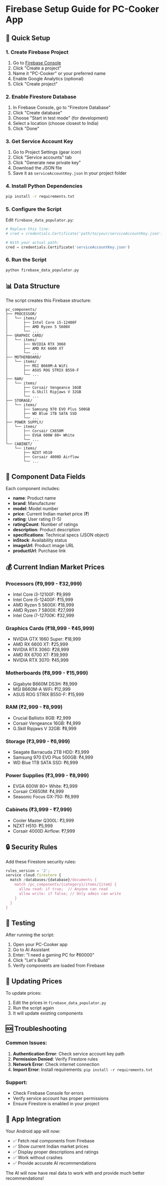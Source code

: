 # Firebase Setup Guide for PC-Cooker App

## 🚀 Quick Setup

### 1. Create Firebase Project
1. Go to [Firebase Console](https://console.firebase.google.com/)
2. Click "Create a project"
3. Name it "PC-Cooker" or your preferred name
4. Enable Google Analytics (optional)
5. Click "Create project"

### 2. Enable Firestore Database
1. In Firebase Console, go to "Firestore Database"
2. Click "Create database"
3. Choose "Start in test mode" (for development)
4. Select a location (choose closest to India)
5. Click "Done"

### 3. Get Service Account Key
1. Go to Project Settings (gear icon)
2. Click "Service accounts" tab
3. Click "Generate new private key"
4. Download the JSON file
5. Save it as `serviceAccountKey.json` in your project folder

### 4. Install Python Dependencies
```bash
pip install -r requirements.txt
```

### 5. Configure the Script
Edit `firebase_data_populator.py`:
```python
# Replace this line:
# cred = credentials.Certificate('path/to/your/serviceAccountKey.json')

# With your actual path:
cred = credentials.Certificate('serviceAccountKey.json')
```

### 6. Run the Script
```bash
python firebase_data_populator.py
```

## 📊 Data Structure

The script creates this Firebase structure:
```
pc_components/
├── PROCESSOR/
│   └── items/
│       ├── Intel Core i5-12400F
│       ├── AMD Ryzen 5 5600X
│       └── ...
├── GRAPHIC CARD/
│   └── items/
│       ├── NVIDIA RTX 3060
│       ├── AMD RX 6600 XT
│       └── ...
├── MOTHERBOARD/
│   └── items/
│       ├── MSI B660M-A WiFi
│       ├── ASUS ROG STRIX B550-F
│       └── ...
├── RAM/
│   └── items/
│       ├── Corsair Vengeance 16GB
│       ├── G.Skill Ripjaws V 32GB
│       └── ...
├── STORAGE/
│   └── items/
│       ├── Samsung 970 EVO Plus 500GB
│       ├── WD Blue 1TB SATA SSD
│       └── ...
├── POWER SUPPLY/
│   └── items/
│       ├── Corsair CX650M
│       ├── EVGA 600W 80+ White
│       └── ...
└── CABINET/
    └── items/
        ├── NZXT H510
        ├── Corsair 4000D Airflow
        └── ...
```

## 🔧 Component Data Fields

Each component includes:
- **name**: Product name
- **brand**: Manufacturer
- **model**: Model number
- **price**: Current Indian market price (₹)
- **rating**: User rating (1-5)
- **ratingCount**: Number of ratings
- **description**: Product description
- **specifications**: Technical specs (JSON object)
- **inStock**: Availability status
- **imageUrl**: Product image URL
- **productUrl**: Purchase link

## 💰 Current Indian Market Prices

### Processors (₹9,999 - ₹32,999)
- Intel Core i3-12100F: ₹9,999
- Intel Core i5-12400F: ₹15,999
- AMD Ryzen 5 5600X: ₹18,999
- AMD Ryzen 7 5800X: ₹27,999
- Intel Core i7-12700K: ₹32,999

### Graphics Cards (₹18,999 - ₹45,999)
- NVIDIA GTX 1660 Super: ₹18,999
- AMD RX 6600 XT: ₹25,999
- NVIDIA RTX 3060: ₹28,999
- AMD RX 6700 XT: ₹39,999
- NVIDIA RTX 3070: ₹45,999

### Motherboards (₹8,999 - ₹15,999)
- Gigabyte B660M DS3H: ₹8,999
- MSI B660M-A WiFi: ₹12,999
- ASUS ROG STRIX B550-F: ₹15,999

### RAM (₹2,999 - ₹8,999)
- Crucial Ballistix 8GB: ₹2,999
- Corsair Vengeance 16GB: ₹4,999
- G.Skill Ripjaws V 32GB: ₹8,999

### Storage (₹3,999 - ₹6,999)
- Seagate Barracuda 2TB HDD: ₹3,999
- Samsung 970 EVO Plus 500GB: ₹4,999
- WD Blue 1TB SATA SSD: ₹6,999

### Power Supplies (₹3,999 - ₹8,999)
- EVGA 600W 80+ White: ₹3,999
- Corsair CX650M: ₹4,999
- Seasonic Focus GX-750: ₹8,999

### Cabinets (₹3,999 - ₹7,999)
- Cooler Master Q300L: ₹3,999
- NZXT H510: ₹5,999
- Corsair 4000D Airflow: ₹7,999

## 🔒 Security Rules

Add these Firestore security rules:
```javascript
rules_version = '2';
service cloud.firestore {
  match /databases/{database}/documents {
    match /pc_components/{category}/items/{item} {
      allow read: if true;  // Anyone can read
      allow write: if false; // Only admin can write
    }
  }
}
```

## 🧪 Testing

After running the script:
1. Open your PC-Cooker app
2. Go to AI Assistant
3. Enter: "I need a gaming PC for ₹60000"
4. Click "Let's Build"
5. Verify components are loaded from Firebase

## 🔄 Updating Prices

To update prices:
1. Edit the prices in `firebase_data_populator.py`
2. Run the script again
3. It will update existing components

## 🆘 Troubleshooting

### Common Issues:
1. **Authentication Error**: Check service account key path
2. **Permission Denied**: Verify Firestore rules
3. **Network Error**: Check internet connection
4. **Import Error**: Install requirements: `pip install -r requirements.txt`

### Support:
- Check Firebase Console for errors
- Verify service account has proper permissions
- Ensure Firestore is enabled in your project

## 📱 App Integration

Your Android app will now:
- ✅ Fetch real components from Firebase
- ✅ Show current Indian market prices
- ✅ Display proper descriptions and ratings
- ✅ Work without crashes
- ✅ Provide accurate AI recommendations

The AI will now have real data to work with and provide much better recommendations! 